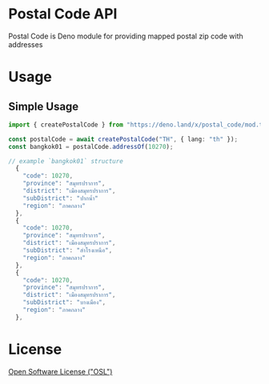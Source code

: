 # Postal Code API

Postal Code is Deno module for providing mapped postal zip code with addresses

# Usage

## Simple Usage

```ts
import { createPostalCode } from "https://deno.land/x/postal_code/mod.ts";

const postalCode = await createPostalCode("TH", { lang: "th" });
const bangkok01 = postalCode.addressOf(10270);

// example `bangkok01` structure
  {
    "code": 10270,
    "province": "สมุทรปราการ",
    "district": "เมืองสมุทรปราการ",
    "subDistrict": "ปากน้ำ"
    "region": "ภาคกลาง"
  },
  {
    "code": 10270,
    "province": "สมุทรปราการ",
    "district": "เมืองสมุทรปราการ",
    "subDistrict": "สำโรงเหนือ",
    "region": "ภาคกลาง"
  },
  {
    "code": 10270,
    "province": "สมุทรปราการ",
    "district": "เมืองสมุทรปราการ",
    "subDistrict": "บางเมือง",
    "region": "ภาคกลาง"
  },
```

# License

[Open Software License ("OSL")](LICENSE)
